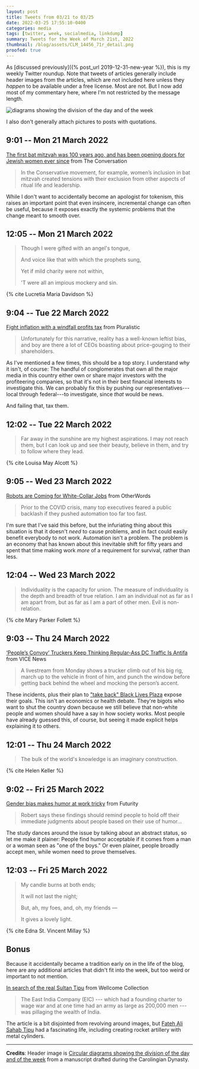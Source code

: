 ```yaml
---
layout: post
title: Tweets from 03/21 to 03/25
date: 2022-03-25 17:55:10-0400
categories: media
tags: [twitter, week, socialmedia, linkdump]
summary: Tweets for the Week of March 21st, 2022
thumbnail: /blog/assets/CLM_14456_71r_detail.png
proofed: true
---
```


As [discussed previously]({% post_url 2019-12-31-new-year %}), this is my weekly Twitter roundup.  Note that tweets of articles generally include header images from the articles, which are not included here unless they *happen* to be available under a free license.  Most are not.  But I now add most of my commentary here, where I'm not restricted by the message length.

![diagrams showing the division of the day and of the week](/blog/assets/CLM_14456_71r_detail.png "diagrams showing the division of the day and of the week")

I also don't generally attach pictures to posts with quotations.

## 9:01 -- Mon 21 March 2022

[<i class="fab fa-twitter-square"></i>](https://jcolag.github.io/twitter/1505892229662998532) [The first bat mitzvah was 100 years ago, and has been opening doors for Jewish women ever since](https://theconversation.com/the-first-bat-mitzvah-was-100-years-ago-and-has-been-opening-doors-for-jewish-women-ever-since-178946) from The Conversation

 > In the Conservative movement, for example, women’s inclusion in bat mitzvah created tensions with their exclusion from other aspects of ritual life and leadership.

While I don't want to accidentally become an apologist for tokenism, this raises an important point that even insincere, incremental change can often be useful, because it exposes exactly the systemic problems that the change meant to smooth over.

## 12:05 -- Mon 21 March 2022

[<i class="fab fa-twitter-square"></i>](https://jcolag.github.io/twitter/1505938534913429509)

 > Though I were gifted with an angel's tongue,
 >
 > And voice like that with which the prophets sung,
 >
 > Yet if mild charity were not within,
 >
 > 'T were all an impious mockery and sin.

{% cite Lucretia Maria Davidson %}

## 9:04 -- Tue 22 March 2022

[<i class="fab fa-twitter-square"></i>](https://jcolag.github.io/twitter/1506255372692058118) [Fight inflation with a windfall profits tax](https://pluralistic.net/2022/03/15/sanctions-financing/#soak-the-rich) from Pluralistic

 > Unfortunately for this narrative, reality has a well-known leftist bias, and boy are there a lot of CEOs boasting about price-gouging to their shareholders.

As I've mentioned a few times, this should be a top story.  I understand *why* it isn't, of course:  The handful of conglomerates that own all the major media in this country either own or share major investors with the profiteering companies, so that it's not in their best financial interests to investigate this.  We can probably fix this by pushing our representatives---local through federal---to investigate, since *that* would be news.

And failing that, tax them.

## 12:02 -- Tue 22 March 2022

[<i class="fab fa-twitter-square"></i>](https://jcolag.github.io/twitter/1506300167711977472)

 > Far away in the sunshine are my highest aspirations. I may not reach them, but I can look up and see their beauty, believe in them, and try to follow where they lead.

{% cite Louisa May Alcott %}

## 9:05 -- Wed 23 March 2022

[<i class="fab fa-twitter-square"></i>](https://jcolag.github.io/twitter/1506618012337532931) [Robots are Coming for White-Collar Jobs](https://otherwords.org/robots-are-coming-for-white-collar-jobs/) from OtherWords

 > Prior to the COVID crisis, many top executives feared a public backlash if they pushed automation too far too fast.

I'm sure that I've said this before, but the infuriating thing about this situation is that it doesn't *need* to cause problems, and in fact could easily benefit everybody to not work.  Automation isn't a problem.  The problem is an economy that has known about this inevitable shift for fifty years and spent that time making work *more* of a requirement for survival, rather than less.

## 12:04 -- Wed 23 March 2022

[<i class="fab fa-twitter-square"></i>](https://jcolag.github.io/twitter/1506663060445929472)

 > Individuality is the capacity for union. The measure of individuality is the depth and breadth of true relation. I am an individual not as far as I am apart from, but as far as I am a part of other men. Evil is non-relation.

{% cite Mary Parker Follett %}

## 9:03 -- Thu 24 March 2022

[<i class="fab fa-twitter-square"></i>](https://jcolag.github.io/twitter/1506979896618205200) [‘People’s Convoy’ Truckers Keep Thinking Regular-Ass DC Traffic Is Antifa](https://www.vice.com/en/article/5dg4jb/peoples-convoy-truckers-keep-thinking-regular-ass-dc-traffic-is-antifa) from VICE News

 > A livestream from Monday shows a trucker climb out of his big rig, march up to the vehicle in front of him, and punch the window before getting back behind the wheel and mocking the person’s accent.

These incidents, plus their plan to ["take back" Black Lives Plaza](https://www.vice.com/en_us/article/m7v4wb/peoples-trucker-convoy-black-lives-matter-plaza) expose their goals.  This isn't an economics or health debate.  They're bigots who want to shut the country down because we still believe that non-white people and women should have a say in how society works.  Most people have already guessed this, of course, but seeing it made explicit helps explaining it to others.

## 12:01 -- Thu 24 March 2022

[<i class="fab fa-twitter-square"></i>](https://jcolag.github.io/twitter/1507024691818639365)

 > The bulk of the world's knowledge is an imaginary construction.

{% cite Helen Keller %}

## 9:02 -- Fri 25 March 2022

[<i class="fab fa-twitter-square"></i>](https://jcolag.github.io/twitter/1507342032942993411) [Gender bias makes humor at work tricky](https://www.futurity.org/gender-status-humor-at-work-2713262-2/) from Futurity

 > Robert says these findings should remind people to hold off their immediate judgments about people based on their use of humor...

The study dances around the issue by talking about an abstract status, so let me make it plainer:  People find humor acceptable if it comes from a man or a woman seen as "one of the boys."  Or even plainer, people broadly accept men, while women need to prove themselves.

## 12:03 -- Fri 25 March 2022

[<i class="fab fa-twitter-square"></i>](https://jcolag.github.io/twitter/1507387583101349890)

 > My candle burns at both ends;
 >
 > It will not last the night;
 >
 > But, ah, my foes, and, oh, my friends —
 >
 > It gives a lovely light.

{% cite Edna St. Vincent Millay %}

## Bonus

Because it accidentally became a tradition early on in the life of the blog, here are any additional articles that didn't fit into the week, but too weird or important to not mention.

<i class="fas fa-square"></i> [In search of the real Sultan Tipu](https://wellcomecollection.org/articles/YhYEqBMAADOEeq4e) from Wellcome Collection

 > The East India Company (EIC) --- which had a founding charter to wage war and at one time had an army as large as 200,000 men --- was pillaging the wealth of India.

The article is a bit disjointed from revolving around images, but [Fateh Ali Sahab Tipu](https://en.wikipedia.org/wiki/Tipu_Sultan) had a fascinating life, including creating rocket artillery with metal cylinders.

* * *

**Credits**:  Header image is [Circular diagrams showing the division of the day and of the week](https://commons.wikimedia.org/wiki/File:CLM_14456_71r_detail.jpg) from a manuscript drafted during the Carolingian Dynasty.
